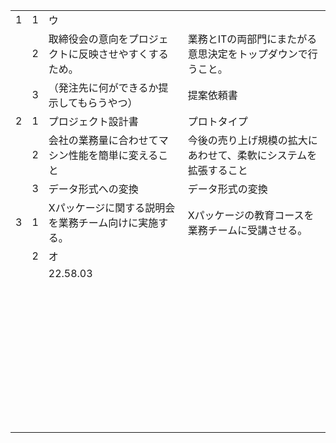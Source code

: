 |      |      |                                                        |                                                              |
| ---- | ---- | ------------------------------------------------------ | ------------------------------------------------------------ |
| 1    | 1    | ウ                                                     |                                                              |
|      | 2    | 取締役会の意向をプロジェクトに反映させやすくするため。 | 業務とITの両部門にまたがる意思決定をトップダウンで行うこと。 |
|      | 3    | （発注先に何ができるか提示してもらうやつ）             | 提案依頼書                                                   |
| 2    | 1    | プロジェクト設計書                                     | プロトタイプ                                                 |
|      | 2    | 会社の業務量に合わせてマシン性能を簡単に変えること     | 今後の売り上げ規模の拡大にあわせて、柔軟にシステムを拡張すること |
|      | 3    | データ形式への変換                                     | データ形式の変換                                             |
| 3    | 1    | Xパッケージに関する説明会を業務チーム向けに実施する。  | Xパッケージの教育コースを業務チームに受講させる。            |
|      | 2    | オ                                                     |                                                              |
|      |      | 22.58.03                                               |                                                              |
|      |      |                                                        |                                                              |
|      |      |                                                        |                                                              |
|      |      |                                                        |                                                              |
|      |      |                                                        |                                                              |
|      |      |                                                        |                                                              |
|      |      |                                                        |                                                              |
|      |      |                                                        |                                                              |
|      |      |                                                        |                                                              |
|      |      |                                                        |                                                              |
|      |      |                                                        |                                                              |
|      |      |                                                        |                                                              |
|      |      |                                                        |                                                              |
|      |      |                                                        |                                                              |
|      |      |                                                        |                                                              |
|      |      |                                                        |                                                              |
|      |      |                                                        |                                                              |
|      |      |                                                        |                                                              |
|      |      |                                                        |                                                              |
|      |      |                                                        |                                                              |
|      |      |                                                        |                                                              |
|      |      |                                                        |                                                              |
|      |      |                                                        |                                                              |
|      |      |                                                        |                                                              |
|      |      |                                                        |                                                              |
|      |      |                                                        |                                                              |
|      |      |                                                        |                                                              |
|      |      |                                                        |                                                              |
|      |      |                                                        |                                                              |
|      |      |                                                        |                                                              |
|      |      |                                                        |                                                              |
|      |      |                                                        |                                                              |
|      |      |                                                        |                                                              |
|      |      |                                                        |                                                              |
|      |      |                                                        |                                                              |
|      |      |                                                        |                                                              |
|      |      |                                                        |                                                              |
|      |      |                                                        |                                                              |
|      |      |                                                        |                                                              |
|      |      |                                                        |                                                              |
|      |      |                                                        |                                                              |

